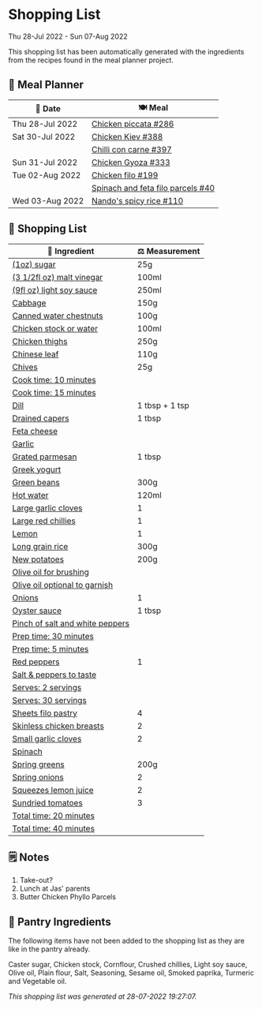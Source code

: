 # Shopping List

Thu 28-Jul 2022 - Sun 07-Aug 2022

This shopping list has been automatically generated with the ingredients from the recipes found in the meal planner project.

## 📅 Meal Planner

|📅 Date| 🍽️ Meal|
|----|----|
|Thu 28-Jul 2022|[Chicken piccata #286](https://github.com/jcallaghan/The-Cookbook/issues/286)|
|Sat 30-Jul 2022|[Chicken Kiev #388](https://github.com/jcallaghan/The-Cookbook/issues/388)|
||[Chilli con carne #397](https://github.com/jcallaghan/The-Cookbook/issues/397)|
|Sun 31-Jul 2022|[Chicken Gyoza #333](https://github.com/jcallaghan/The-Cookbook/issues/333)|
|Tue 02-Aug 2022|[Chicken filo #199](https://github.com/jcallaghan/The-Cookbook/issues/199)|
||[Spinach and feta filo parcels #40](https://github.com/jcallaghan/The-Cookbook/issues/40)|
|Wed 03-Aug 2022|[Nando's spicy rice #110](https://github.com/jcallaghan/The-Cookbook/issues/110)|

## 🛒 Shopping List

| 🍌 Ingredient| ⚖️ Measurement|
|----------|-----------|
|[(1oz) sugar](https://www.sainsburys.co.uk/gol-ui/SearchResults/(1oz)%20sugar)|25g|
|[(3 1/2fl oz) malt vinegar](https://www.sainsburys.co.uk/gol-ui/SearchResults/(3%201/2fl%20oz)%20malt%20vinegar)|100ml|
|[(9fl oz) light soy sauce](https://www.sainsburys.co.uk/gol-ui/SearchResults/(9fl%20oz)%20light%20soy%20sauce)|250ml|
|[Cabbage](https://www.sainsburys.co.uk/gol-ui/SearchResults/Cabbage)|150g|
|[Canned water chestnuts](https://www.sainsburys.co.uk/gol-ui/SearchResults/Canned%20water%20chestnuts)|100g|
|[Chicken stock or water](https://www.sainsburys.co.uk/gol-ui/SearchResults/Chicken%20stock%20or%20water)|100ml|
|[Chicken thighs](https://www.sainsburys.co.uk/gol-ui/SearchResults/Chicken%20thighs)|250g|
|[Chinese leaf](https://www.sainsburys.co.uk/gol-ui/SearchResults/Chinese%20leaf)|110g|
|[Chives](https://www.sainsburys.co.uk/gol-ui/SearchResults/Chives)|25g|
|[Cook time: 10 minutes](https://www.sainsburys.co.uk/gol-ui/SearchResults/Cook%20time:%2010%20minutes)||
|[Cook time: 15 minutes](https://www.sainsburys.co.uk/gol-ui/SearchResults/Cook%20time:%2015%20minutes)||
|[Dill](https://www.sainsburys.co.uk/gol-ui/SearchResults/Dill)|1 tbsp + 1 tsp|
|[Drained capers](https://www.sainsburys.co.uk/gol-ui/SearchResults/Drained%20capers)|1 tbsp|
|[Feta cheese](https://www.sainsburys.co.uk/gol-ui/SearchResults/Feta%20cheese)||
|[Garlic](https://www.sainsburys.co.uk/gol-ui/SearchResults/Garlic)||
|[Grated parmesan](https://www.sainsburys.co.uk/gol-ui/SearchResults/Grated%20parmesan)|1 tbsp|
|[Greek yogurt](https://www.sainsburys.co.uk/gol-ui/SearchResults/Greek%20yogurt)||
|[Green beans](https://www.sainsburys.co.uk/gol-ui/SearchResults/Green%20beans)|300g|
|[Hot water](https://www.sainsburys.co.uk/gol-ui/SearchResults/Hot%20water)|120ml|
|[Large garlic cloves](https://www.sainsburys.co.uk/gol-ui/SearchResults/Large%20garlic%20cloves)|1|
|[Large red chillies](https://www.sainsburys.co.uk/gol-ui/SearchResults/Large%20red%20chillies)|1|
|[Lemon](https://www.sainsburys.co.uk/gol-ui/SearchResults/Lemon)|1|
|[Long grain rice](https://www.sainsburys.co.uk/gol-ui/SearchResults/Long%20grain%20rice)|300g|
|[New potatoes](https://www.sainsburys.co.uk/gol-ui/SearchResults/New%20potatoes)|200g|
|[Olive oil for brushing](https://www.sainsburys.co.uk/gol-ui/SearchResults/Olive%20oil%20for%20brushing)||
|[Olive oil optional to garnish](https://www.sainsburys.co.uk/gol-ui/SearchResults/Olive%20oil%20optional%20to%20garnish)||
|[Onions](https://www.sainsburys.co.uk/gol-ui/SearchResults/Onions)|1|
|[Oyster sauce](https://www.sainsburys.co.uk/gol-ui/SearchResults/Oyster%20sauce)|1 tbsp|
|[Pinch of salt and white peppers](https://www.sainsburys.co.uk/gol-ui/SearchResults/Pinch%20of%20salt%20and%20white%20peppers)||
|[Prep time: 30 minutes](https://www.sainsburys.co.uk/gol-ui/SearchResults/Prep%20time:%2030%20minutes)||
|[Prep time: 5 minutes](https://www.sainsburys.co.uk/gol-ui/SearchResults/Prep%20time:%205%20minutes)||
|[Red peppers](https://www.sainsburys.co.uk/gol-ui/SearchResults/Red%20peppers)|1|
|[Salt & peppers to taste](https://www.sainsburys.co.uk/gol-ui/SearchResults/Salt%20&%20peppers%20to%20taste)||
|[Serves: 2 servings](https://www.sainsburys.co.uk/gol-ui/SearchResults/Serves:%202%20servings)||
|[Serves: 30 servings](https://www.sainsburys.co.uk/gol-ui/SearchResults/Serves:%2030%20servings)||
|[Sheets filo pastry](https://www.sainsburys.co.uk/gol-ui/SearchResults/Sheets%20filo%20pastry)|4|
|[Skinless chicken breasts](https://www.sainsburys.co.uk/gol-ui/SearchResults/Skinless%20chicken%20breasts)|2|
|[Small garlic cloves](https://www.sainsburys.co.uk/gol-ui/SearchResults/Small%20garlic%20cloves)|2|
|[Spinach](https://www.sainsburys.co.uk/gol-ui/SearchResults/Spinach)||
|[Spring greens](https://www.sainsburys.co.uk/gol-ui/SearchResults/Spring%20greens)|200g|
|[Spring onions](https://www.sainsburys.co.uk/gol-ui/SearchResults/Spring%20onions)|2|
|[Squeezes lemon juice](https://www.sainsburys.co.uk/gol-ui/SearchResults/Squeezes%20lemon%20juice)|2|
|[Sundried tomatoes](https://www.sainsburys.co.uk/gol-ui/SearchResults/Sundried%20tomatoes)|3|
|[Total time: 20 minutes](https://www.sainsburys.co.uk/gol-ui/SearchResults/Total%20time:%2020%20minutes)||
|[Total time: 40 minutes](https://www.sainsburys.co.uk/gol-ui/SearchResults/Total%20time:%2040%20minutes)||

## 🗒️ Notes

1. Take-out?
1. Lunch at Jas' parents
1. Butter Chicken Phyllo Parcels

## 🏪 Pantry Ingredients

The following items have not been added to the shopping list as they are like in the pantry already.

Caster sugar, Chicken stock, Cornflour, Crushed chillies, Light soy sauce, Olive oil, Plain flour, Salt, Seasoning, Sesame oil, Smoked paprika, Turmeric and Vegetable oil.


_This shopping list was generated at 28-07-2022 19:27:07._